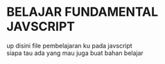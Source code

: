 # BELAJAR FUNDAMENTAL JAVSCRIPT 
up disini file pembelajaran ku pada javscript </br>
siapa tau ada yang mau juga buat bahan belajar 
